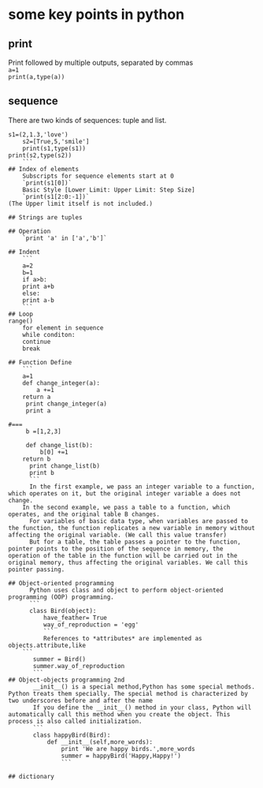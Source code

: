 # some key points in python

## print 
Print followed by multiple outputs, separated by commas  
`a=1`  
`print(a,type(a))`

## sequence
There are two kinds of sequences: tuple and list.

```
s1=(2,1.3,'love')
	s2=[True,5,'smile']
	print(s1,type(s1))
print(s2,type(s2))
	```
## Index of elements
	Subscripts for sequence elements start at 0  
	`print(s1[0])`  
	Basic Style [Lower Limit: Upper Limit: Step Size]  
	`print(s1[2:0:-1])`  
(The Upper limit itself is not included.)

## Strings are tuples

## Operation
	`print 'a' in ['a','b']`

## Indent
	```
	a=2  
	b=1  
	if a>b:
	print a+b
	else:
	print a-b  
	```
## Loop
range()  
	for element in sequence  
	while conditon:  
	continue  
	break  

## Function Define
	```
	a=1
	def change_integer(a):
		a +=1
	return a
	 print change_integer(a)
	 print a

#===
	 b =[1,2,3]

	 def change_list(b):
		 b[0] +=1
	return b
	  print change_list(b)
	  print b
	  ```
	  In the first example, we pass an integer variable to a function, which operates on it, but the original integer variable a does not change.
	In the second example, we pass a table to a function, which operates, and the original table B changes.
	  For variables of basic data type, when variables are passed to the function, the function replicates a new variable in memory without affecting the original variable. (We call this value transfer)
	  But for a table, the table passes a pointer to the function, pointer points to the position of the sequence in memory, the operation of the table in the function will be carried out in the original memory, thus affecting the original variables. We call this pointer passing.

## Object-oriented programming
	  Python uses class and object to perform object-oriented programming (OOP) programming.
	  ```
	  class Bird(object):
		  have_feather= True
		  way_of_reproduction = 'egg'
		  ```
		  References to *attributes* are implemented as objects.attribute,like 
	```
	   summer = Bird()
	   summer.way_of_reproduction
	   ```
## Object-objects programming 2nd
	   __init__() is a special method,Python has some special methods. Python treats them specially. The special method is characterized by two underscores before and after the name 
	   If you define the __init__() method in your class, Python will automatically call this method when you create the object. This process is also called initialization.
	   ```
	   class happyBird(Bird):
		   def __init__(self,more_words):
			   print 'We are happy birds.',more_words 
			   summer = happyBird('Happy,Happy!')
			   ```

## dictionary

